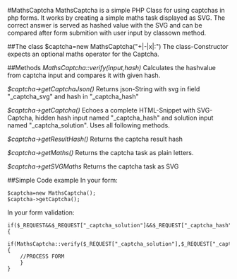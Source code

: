 #MathsCaptcha
MathsCaptcha is a simple PHP Class for using captchas in php forms. It works by creating a simple maths task displayed as SVG. The correct answer is served as hashed value with the SVG and can be compared after form submition with user input by classown method.

##The class
$captcha=new MathsCaptcha("+|-|x|:")
The class-Constructor expects an optional maths operator for the Captcha.

##Methods
*MathsCaptcha::verify(input,hash)*
Calculates the hashvalue from captcha input and compares it with given hash.

*$captcha->getCaptchaJson()*
Returns json-String with svg in field "_captcha_svg" and hash in "_captcha_hash"

*$captcha->getCaptcha()*
Echoes a complete HTML-Snippet with SVG-Captcha, hidden hash input named "_captcha_hash" and solution input named "_captcha_solution". Uses all following methods.

*$captcha->getResultHash()*
Returns the captcha result hash

*$captcha->getMaths()*
Returns the captcha task as plain letters.

*$captcha->getSVGMaths*
Returns the captcha task as SVG

##Simple Code example
In your form:

    $captcha=new MathsCaptcha(); 
    $captcha->getCaptcha();

In your form validation:

    if($_REQUEST&&$_REQUEST["_captcha_solution"]&&$_REQUEST["_captcha_hash"]){
        if(MathsCaptcha::verify($_REQUEST["_captcha_solution"],$_REQUEST["_captcha_hash"])){
        //PROCESS FORM
        }
    }
